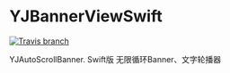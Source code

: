 # YJBannerViewSwift

[![Travis branch](https://img.shields.io/travis/YJManager/YJBannerViewSwift.svg?style=flat)](https://github.com/YJManager/YJBannerViewSwift.git)

YJAutoScrollBanner. Swift版 无限循环Banner、文字轮播器
